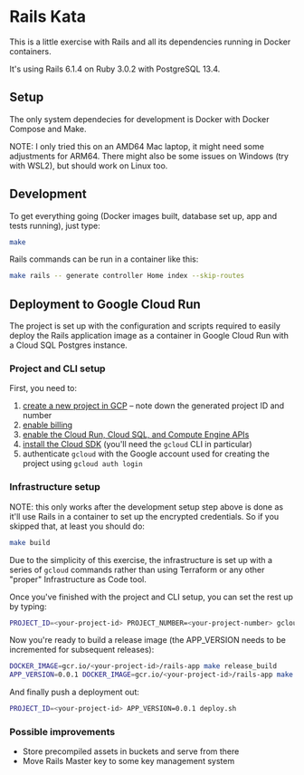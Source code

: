 # Rails Kata

This is a little exercise with Rails and all its dependencies running in Docker containers.

It's using Rails 6.1.4 on Ruby 3.0.2 with PostgreSQL 13.4.

## Setup

The only system dependecies for development is Docker with Docker Compose and Make.

NOTE: I only tried this on an AMD64 Mac laptop, it might need some adjustments for ARM64. There might also be some issues on Windows (try with WSL2), but should work on Linux too.

## Development

To get everything going (Docker images built, database set up, app and tests running), just type:

```sh
make
```

Rails commands can be run in a container like this:

```sh
make rails -- generate controller Home index --skip-routes
```

## Deployment to Google Cloud Run

The project is set up with the configuration and scripts required to easily deploy the Rails application image as a container in Google Cloud Run with a Cloud SQL Postgres instance.

### Project and CLI setup

First, you need to:
1. [create a new project in GCP](https://console.cloud.google.com/projectselector2/home/dashboard) – note down the generated project ID and number
2. [enable billing](https://cloud.google.com/billing/docs/how-to/modify-project)
3. [enable the Cloud Run, Cloud SQL, and Compute Engine APIs](https://console.cloud.google.com/flows/enableapi?apiid=run.googleapis.com,sql-component.googleapis.com,sqladmin.googleapis.com,compute.googleapis.com)
4. [install the Cloud SDK](https://cloud.google.com/sdk/docs/install) (you'll need the `gcloud` CLI in particular)
5. authenticate `gcloud` with the Google account used for creating the project using `gcloud auth login`

### Infrastructure setup

NOTE: this only works after the development setup step above is done as it'll use Rails in a container to set up the encrypted credentials. So if you skipped that, at least you should do:

```sh
make build
```

Due to the simplicity of this exercise, the infrastructure is set up with a series of `gcloud` commands rather than using Terraform or any other "proper" Infrastructure as Code tool.

Once you've finished with the project and CLI setup, you can set the rest up by typing:

```sh
PROJECT_ID=<your-project-id> PROJECT_NUMBER=<your-project-number> gcloud_setup.sh
```

Now you're ready to build a release image (the APP_VERSION needs to be incremented for subsequent releases):

```sh
DOCKER_IMAGE=gcr.io/<your-project-id>/rails-app make release_build
APP_VERSION=0.0.1 DOCKER_IMAGE=gcr.io/<your-project-id>/rails-app make release_push
```

And finally push a deployment out:

```sh
PROJECT_ID=<your-project-id> APP_VERSION=0.0.1 deploy.sh
```

### Possible improvements

* Store precompiled assets in buckets and serve from there
* Move Rails Master key to some key management system
